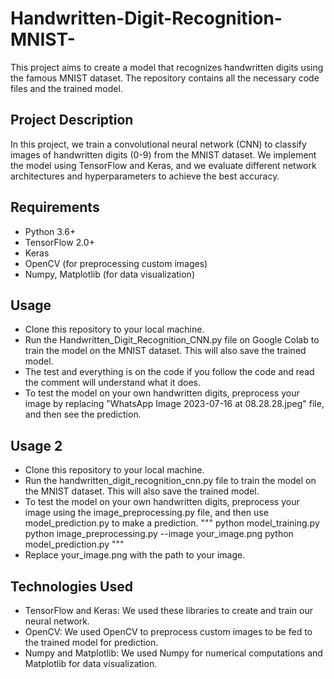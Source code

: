 # Handwritten-Digit-Recognition-MNIST-
This project aims to create a model that recognizes handwritten digits using the famous MNIST dataset. The repository contains all the necessary code files and the trained model.

## Project Description
In this project, we train a convolutional neural network (CNN) to classify images of handwritten digits (0-9) from the MNIST dataset. We implement the model using TensorFlow and Keras, and we evaluate different network architectures and hyperparameters to achieve the best accuracy.

## Requirements
* Python 3.6+
* TensorFlow 2.0+
* Keras
* OpenCV (for preprocessing custom images)
* Numpy, Matplotlib (for data visualization)

## Usage
* Clone this repository to your local machine.
* Run the Handwritten_Digit_Recognition_CNN.py file on Google Colab to train the model on the MNIST dataset. This will also save the trained model.
* The test and everything is on the code if you follow the code and read the comment will understand what it does.
* To test the model on your own handwritten digits, preprocess your image by replacing "WhatsApp Image 2023-07-16 at 08.28.28.jpeg" file, and then see the prediction.

## Usage 2
* Clone this repository to your local machine.
* Run the handwritten_digit_recognition_cnn.py file to train the model on the MNIST dataset. This will also save the trained model.
* To test the model on your own handwritten digits, preprocess your image using the image_preprocessing.py file, and then use model_prediction.py to make a prediction.
"""
python model_training.py
python image_preprocessing.py --image your_image.png
python model_prediction.py
"""
* Replace your_image.png with the path to your image.

## Technologies Used
* TensorFlow and Keras: We used these libraries to create and train our neural network.
* OpenCV: We used OpenCV to preprocess custom images to be fed to the trained model for prediction.
* Numpy and Matplotlib: We used Numpy for numerical computations and Matplotlib for data visualization.
